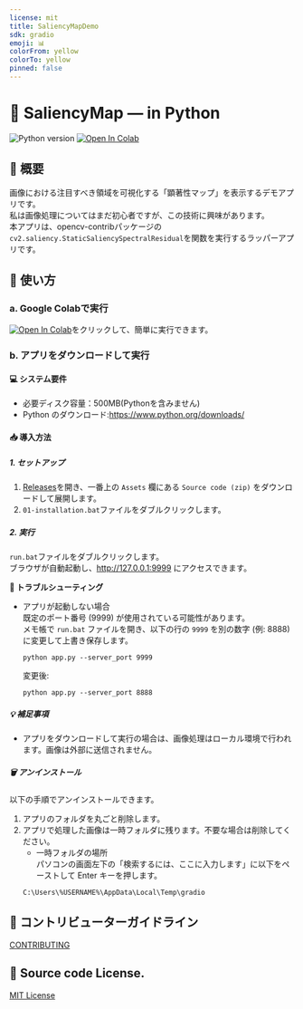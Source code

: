 ```yaml
---
license: mit
title: SaliencyMapDemo
sdk: gradio
emoji: 📊
colorFrom: yellow
colorTo: yellow
pinned: false
---
```

# 📖 SaliencyMap — in Python
![Python version](https://img.shields.io/badge/python-3.9+-important)
<a href="https://colab.research.google.com/github/umyuu/SaliencyMapDemo/blob/main/scripts/launch_app.ipynb" target="_parent"><img src="https://colab.research.google.com/assets/colab-badge.svg" alt="Open In Colab"/></a>

## 📝 概要  
画像における注目すべき領域を可視化する「顕著性マップ」を表示するデモアプリです。  
私は画像処理についてはまだ初心者ですが、この技術に興味があります。  
本アプリは、opencv-contribパッケージの`cv2.saliency.StaticSaliencySpectralResidual`を関数を実行するラッパーアプリです。  

## 🚀 使い方  
### a. Google Colabで実行  
<a href="https://colab.research.google.com/github/umyuu/SaliencyMapDemo/blob/main/scripts/launch_app.ipynb" target="_parent"><img src="https://colab.research.google.com/assets/colab-badge.svg" alt="Open In Colab"/></a>をクリックして、簡単に実行できます。  

### b. アプリをダウンロードして実行  
#### 💻 システム要件  
- 必要ディスク容量：500MB(Pythonを含みません)  
- Python のダウンロード:https://www.python.org/downloads/  

#### 📥 導入方法  
##### 1. セットアップ  
1. [Releases](https://github.com/umyuu/SaliencyMapDemo/releases)を開き、一番上の `Assets` 欄にある `Source code (zip)` をダウンロードして展開します。  
2. `01-installation.bat`ファイルをダブルクリックします。  
##### 2. 実行  
`run.bat`ファイルをダブルクリックします。  
ブラウザが自動起動し、http://127.0.0.1:9999 にアクセスできます。  

**🔧 トラブルシューティング**  
- アプリが起動しない場合  
	既定のポート番号 (9999) が使用されている可能性があります。  
	メモ帳で `run.bat` ファイルを開き、以下の行の `9999` を別の数字 (例: 8888) に変更して上書き保存します。  
	~~~
	python app.py --server_port 9999  
	~~~
	変更後:
	~~~
	python app.py --server_port 8888  
	~~~
##### 💡 補足事項  
- アプリをダウンロードして実行の場合は、画像処理はローカル環境で行われます。画像は外部に送信されません。  

##### 🗑️ アンインストール  
以下の手順でアンインストールできます。  
1. アプリのフォルダを丸ごと削除します。  
2. アプリで処理した画像は一時フォルダに残ります。不要な場合は削除してください。  
	- 一時フォルダの場所  
	パソコンの画面左下の「検索するには、ここに入力します」に以下をペーストして Enter キーを押します。  
	~~~
	C:\Users\%USERNAME%\AppData\Local\Temp\gradio
	~~~

## 🤝 コントリビューターガイドライン  
[CONTRIBUTING](docs/CONTRIBUTING.md)  

## 📜 Source code License.  
[MIT License](LICENSE)  
